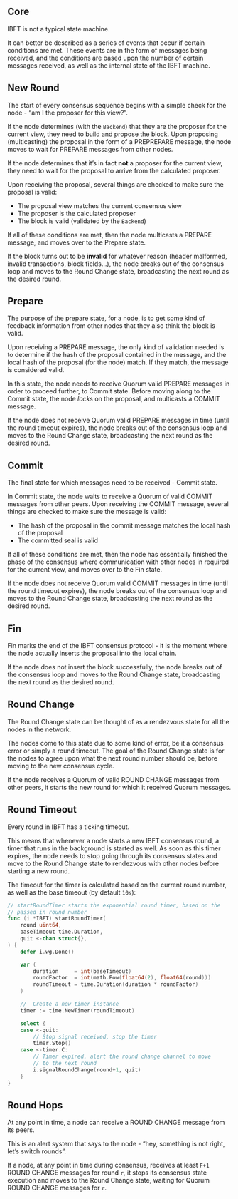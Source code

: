 ## Core

<DIAGRAM IMAGE HERE>

IBFT is not a typical state machine.

It can better be described as a series of events that occur if certain conditions are met. These events are in the form of messages being received, and the conditions are based upon the number of certain messages received, as well as the internal state of the IBFT machine.

## New Round

The start of every consensus sequence begins with a simple check for the node - “am I the proposer for this view?”.

If the node determines (with the `Backend`) that they are the proposer for the current view, they need to build and propose the block. Upon proposing (multicasting) the proposal in the form of a PREPREPARE message, the node moves to wait for PREPARE messages from other nodes.

If the node determines that it’s in fact **not** a proposer for the current view, they need to wait for the proposal to arrive from the calculated proposer.

Upon receiving the proposal, several things are checked to make sure the proposal is valid:

- The proposal view matches the current consensus view
- The proposer is the calculated proposer
- The block is valid (validated by the `Backend`)

If all of these conditions are met, then the node multicasts a PREPARE message, and moves over to the Prepare state.

If the block turns out to be **invalid** for whatever reason (header malformed, invalid transactions, block fields…), the node breaks out of the consensus loop and moves to the Round Change state, broadcasting the next round as the desired round.

## Prepare

The purpose of the prepare state, for a node, is to get some kind of feedback information from other nodes that they also think the block is valid.

Upon receiving a PREPARE message, the only kind of validation needed is to determine if the hash of the proposal contained in the message, and the local hash of the proposal (for the node) match. If they match, the message is considered valid.

In this state, the node needs to receive Quorum valid PREPARE messages in order to proceed further, to Commit state.
Before moving along to the Commit state, the node _locks_ on the proposal, and multicasts a COMMIT message.

If the node does not receive Quorum valid PREPARE messages in time (until the round timeout expires), the node breaks out of the consensus loop and moves to the Round Change state, broadcasting the next round as the desired round.

## Commit

The final state for which messages need to be received - Commit state.

In Commit state, the node waits to receive a Quorum of valid COMMIT messages from other peers.
Upon receiving the COMMIT message, several things are checked to make sure the message is valid:

- The hash of the proposal in the commit message matches the local hash of the proposal
- The committed seal is valid

If all of these conditions are met, then the node has essentially finished the phase of the consensus where communication with other nodes in required for the current view, and moves over to the Fin state.

If the node does not receive Quorum valid COMMIT messages in time (until the round timeout expires), the node breaks out of the consensus loop and moves to the Round Change state, broadcasting the next round as the desired round.

## Fin

Fin marks the end of the IBFT consensus protocol - it is the moment where the node actually inserts the proposal into the local chain.

If the node does not insert the block successfully, the node breaks out of the consensus loop and moves to the Round Change state, broadcasting the next round as the desired round.

## Round Change

The Round Change state can be thought of as a rendezvous state for all the nodes in the network.

The nodes come to this state due to some kind of error, be it a consensus error or simply a round timeout.
The goal of the Round Change state is for the nodes to agree upon what the next round number should be, before moving to the new consensus cycle.

If the node receives a Quorum of valid ROUND CHANGE messages from other peers, it starts the new round for which it received Quorum messages.

## Round Timeout

Every round in IBFT has a ticking timeout.

This means that whenever a node starts a new IBFT consensus round, a timer that runs in the background is started as well. As soon as this timer expires, the node needs to stop going through its consensus states and move to the Round Change state to rendezvous with other nodes before starting a new round.

The timeout for the timer is calculated based on the current round number, as well as the base timeout (by default `10s`):

```go
// startRoundTimer starts the exponential round timer, based on the
// passed in round number
func (i *IBFT) startRoundTimer(
	round uint64,
	baseTimeout time.Duration,
	quit <-chan struct{},
) {
	defer i.wg.Done()

	var (
		duration     = int(baseTimeout)
		roundFactor  = int(math.Pow(float64(2), float64(round)))
		roundTimeout = time.Duration(duration * roundFactor)
	)

	//	Create a new timer instance
	timer := time.NewTimer(roundTimeout)

	select {
	case <-quit:
		// Stop signal received, stop the timer
		timer.Stop()
	case <-timer.C:
		// Timer expired, alert the round change channel to move
		// to the next round
		i.signalRoundChange(round+1, quit)
	}
}
```

## Round Hops

At any point in time, a node can receive a ROUND CHANGE message from its peers.

This is an alert system that says to the node - “hey, something is not right, let’s switch rounds”.

If a node, at any point in time during consensus, receives at least `F+1` ROUND CHANGE messages for round `r`, it stops its consensus state execution and moves to the Round Change state, waiting for Quorum ROUND CHANGE messages for `r`.
